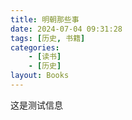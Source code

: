 ```yaml
---
title: 明朝那些事
date: 2024-07-04 09:31:28
tags: [历史, 书籍]
categories: 
    - [读书]
    - [历史]
layout: Books
---
```


这是测试信息
